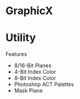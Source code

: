 # GraphicX
<h1>Utility</h1>

Features
<ul>
  <li>8/16-Bit Planes</li>
  <li>4-Bit Index Color</li>
  <li>8-Bit Index Color</li>
  <li>Photoshop ACT Palettes</li>
  <li>Mask Plane</li>
</ul
